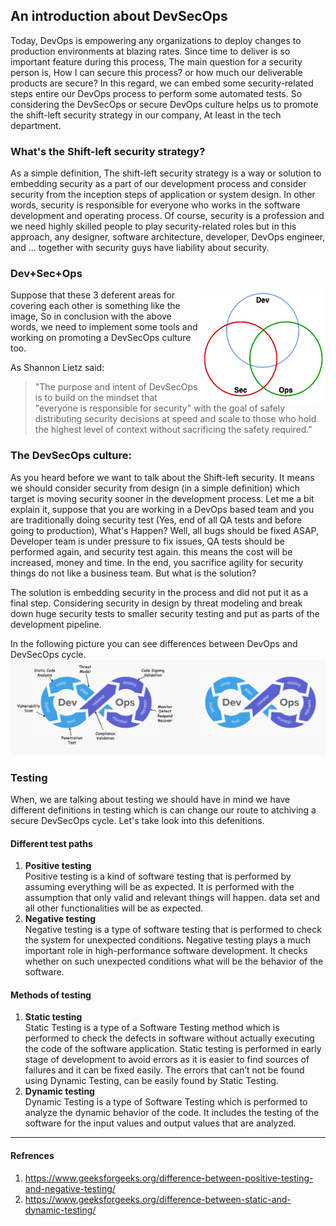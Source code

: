 ## An introduction about DevSecOps
Today, DevOps is empowering any organizations to deploy changes to production environments at blazing rates. Since time to deliver is so important feature during this process, The main question for a security person is, How I can secure this process? or how much our deliverable products are secure?
In this regard, we can embed some security-related steps entire our DevOps process to perform some automated tests. So considering the DevSecOps or secure DevOps culture helps us to promote the shift-left security strategy in our company, At least in the tech department. 
### What's the Shift-left security strategy? 
As a simple definition, The shift-left security strategy is a way or solution to embedding security as a part of our development process and consider security from the inception steps of application or system design. In other words, security is responsible for everyone who works in the software development and operating process. 
Of course, security is a profession and we need highly skilled people to play security-related roles but in this approach, any designer, software architecture, developer, DevOps engineer, and ...  together with security guys have liability about security. 

### Dev+Sec+Ops
<img align="right" width="200" height="180" src="/document/assets/images/DevSecOps.png">

Suppose that these 3 deferent areas for covering each other is something like the image, So in conclusion with the above words, we need to implement some tools and working on promoting a DevSecOps culture too. 

As Shannon Lietz said:
> "The purpose and intent of DevSecOps is to build on the mindset that "everyone is responsible for security" with the goal of safely distributing security decisions at speed and scale to those who hold the highest level of context without sacrificing the safety required."

### The DevSecOps culture:
As you heard before we want to talk about the Shift-left security. It means we should consider security from design (in a simple definition) which target is moving security sooner in the development process. 
Let me a bit explain it, suppose that you are working in a DevOps based team and you are traditionally doing security test (Yes, end of all QA tests and before going to production), What's Happen? 
Well, all bugs should be fixed ASAP, Developer team is under pressure to fix issues, QA tests should be performed again, and security test again. this means the cost will be increased, money and time. In the end, you sacrifice agility for security things do not like a business team. But what is the solution? 

The solution is embedding security in the process and did not put it as a final step. Considering security in design by threat modeling and break down huge security tests to smaller security testing and put as parts of the development pipeline. 

In the following picture you can see differences between DevOps and DevSecOps cycle. 
<img src="/document/assets/images/DevOps vs DevSecOps.png">


### Testing
When, we are talking about testing we should have in mind we have different definitions in testing which is can change our route to atchiving a secure DevSecOps cycle. Let's take look into this defenitions. 
#### Different test paths
1. **Positive testing**  
Positive testing is a kind of software testing that is performed by assuming everything will be as expected. It is performed with the assumption that only valid and relevant things will happen. data set and all other functionalities will be as expected.
2. **Negative testing**  
Negative testing is a type of software testing that is performed to check the system for unexpected conditions. Negative testing plays a much important role in high-performance software development. It checks whether on such unexpected conditions what will be the behavior of the software.

#### Methods of testing
1. **Static testing**  
Static Testing is a type of a Software Testing method which is performed to check the defects in software without actually executing the code of the software application. Static testing is performed in early stage of development to avoid errors as it is easier to find sources of failures and it can be fixed easily. The errors that can’t not be found using Dynamic Testing, can be easily found by Static Testing.
2. **Dynamic testing**  
 Dynamic Testing is a type of Software Testing which is performed to analyze the dynamic behavior of the code. It includes the testing of the software for the input values and output values that are analyzed.

----
#### Refrences
1. https://www.geeksforgeeks.org/difference-between-positive-testing-and-negative-testing/
2. https://www.geeksforgeeks.org/difference-between-static-and-dynamic-testing/
